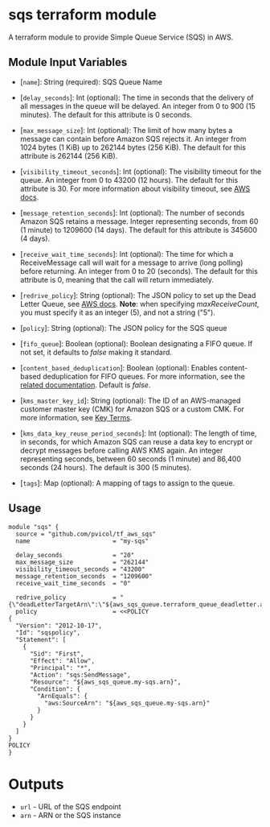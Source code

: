 sqs terraform module
===========

A terraform module to provide Simple Queue Service (SQS) in AWS.

Module Input Variables
----------------------

* \[`name`\]: String (required): SQS Queue Name
* \[`delay_seconds`\]: Int (optional): The time in seconds that the delivery of all messages in the queue will be delayed. An integer from 0 to 900 (15 minutes). The default for this attribute is 0 seconds. 
* \[`max_message_size`\]: Int (optional): The limit of how many bytes a message can contain before Amazon SQS rejects it. An integer from 1024 bytes (1 KiB) up to 262144 bytes (256 KiB). The default for this attribute is 262144 (256 KiB).
* \[`visibility_timeout_seconds`\]: Int (optional): The visibility timeout for the queue. An integer from 0 to 43200 (12 hours). The default for this attribute is 30. For more information about visibility timeout, see [AWS docs](https://docs.aws.amazon.com/AWSSimpleQueueService/latest/SQSDeveloperGuide/sqs-visibility-timeout.html).
* \[`message_retention_seconds`\]: Int (optional): The number of seconds Amazon SQS retains a message. Integer representing seconds, from 60 (1 minute) to 1209600 (14 days). The default for this attribute is 345600 (4 days). 
* \[`receive_wait_time_seconds`\]: Int (optional): The time for which a ReceiveMessage call will wait for a message to arrive (long polling) before returning. An integer from 0 to 20 (seconds). The default for this attribute is 0, meaning that the call will return immediately.
* \[`redrive_policy`\]: String (optional): The JSON policy to set up the Dead Letter Queue, see [AWS docs](https://docs.aws.amazon.com/AWSSimpleQueueService/latest/SQSDeveloperGuide/sqs-dead-letter-queues.html). **Note**: when specifying _maxReceiveCount_, you must specify it as an integer (5), and not a string ("5"). 
* \[`policy`\]: String (optional): The JSON policy for the SQS queue

* \[`fifo_queue`\]: Boolean (optional): Boolean designating a FIFO queue. If not set, it defaults to _false_ making it standard.
* \[`content_based_deduplication`\]: Boolean (optional): Enables content-based deduplication for FIFO queues. For more information, see the [related documentation](http://docs.aws.amazon.com/AWSSimpleQueueService/latest/SQSDeveloperGuide/FIFO-queues.html#FIFO-queues-exactly-once-processing). Default is _false_.
* \[`kms_master_key_id`\]: String (optional): The ID of an AWS-managed customer master key (CMK) for Amazon SQS or a custom CMK. For more information, see [Key Terms](http://docs.aws.amazon.com/AWSSimpleQueueService/latest/SQSDeveloperGuide/sqs-server-side-encryption.html#sqs-sse-key-terms).
* \[`kms_data_key_reuse_period_seconds`\]: Int (optional): The length of time, in seconds, for which Amazon SQS can reuse a data key to encrypt or decrypt messages before calling AWS KMS again. An integer representing seconds, between 60 seconds (1 minute) and 86,400 seconds (24 hours). The default is 300 (5 minutes).
* \[`tags`\]: Map (optional): A mapping of tags to assign to the queue. 

Usage
-----

```hcl
module "sqs" {
  source = "github.com/pvicol/tf_aws_sqs"
  name                       = "my-sqs"
  
  delay_seconds              = "20"
  max_message_size           = "262144"
  visibility_timeout_seconds = "43200"
  message_retention_seconds  = "1209600"
  receive_wait_time_seconds  = "0"
  
  redrive_policy             = "{\"deadLetterTargetArn\":\"${aws_sqs_queue.terraform_queue_deadletter.arn}\",\"maxReceiveCount\":4}"
  policy                     = <<POLICY
{
  "Version": "2012-10-17",
  "Id": "sqspolicy",
  "Statement": [
    {
      "Sid": "First",
      "Effect": "Allow",
      "Principal": "*",
      "Action": "sqs:SendMessage",
      "Resource": "${aws_sqs_queue.my-sqs.arn}",
      "Condition": {
        "ArnEquals": {
          "aws:SourceArn": "${aws_sqs_queue.my-sqs.arn}"
        }
      }
    }
  ]
}
POLICY
}
```

Outputs
=======

 - `url` - URL of the SQS endpoint
 - `arn` - ARN or the SQS instance